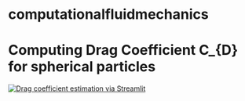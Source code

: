 # computationalfluidmechanics
# Computing Drag Coefficient C_{D} for spherical particles
[![Drag coefficient estimation via Streamlit](https://static.streamlit.io/badges/streamlit_badge_black_white.svg)](https://dragcoefficientfromreynoldsnumber.streamlit.app/)
